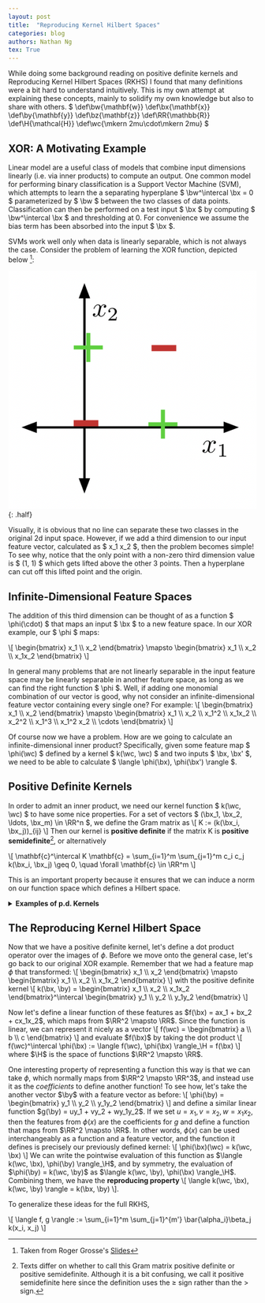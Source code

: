```yaml
---
layout: post
title:  "Reproducing Kernel Hilbert Spaces"
categories: blog
authors: Nathan Ng
tex: True
---
```

While doing some background reading on positive definite kernels and Reproducing Kernel Hilbert Spaces (RKHS) I found that many definitions were a bit hard to understand intuitively.
This is my own attempt at explaining these concepts, mainly to solidify my own knowledge but also to share with others. 
$ 
  \def\bw{\mathbf{w}}
  \def\bx{\mathbf{x}}
  \def\by{\mathbf{y}}
  \def\bz{\mathbf{z}}
  \def\RR{\mathbb{R}}
  \def\H{\mathcal{H}}
  \def\wc{\mkern 2mu\cdot\mkern 2mu}
 $

## XOR: A Motivating Example
Linear model are a useful class of models that combine input dimensions linearly (i.e. via inner products) to compute an output.
One common model for performing binary classification is a Support Vector Machine (SVM), which attempts to learn the a separating hyperplane $ \bw^\intercal \bx = 0 $ parameterized by $ \bw $ between the two classes of data points.
Classification can then be performed on a test input $ \bx $ by computing $ \bw^\intercal \bx $ and thresholding at 0.
For convenience we assume the bias term has been absorbed into the input $ \bx $.

SVMs work well only when data is linearly separable, which is not always the case. Consider the problem of learning the XOR function, depicted below [^1]:

![XOR](/assets/img/rkhs/xor.png){: .half}

Visually, it is obvious that no line can separate these two classes in the original 2d input space. 
However, if we add a third dimension to our input feature vector, calculated as $ x_1 x_2 $, then the problem becomes simple!
To see why, notice that the only point with a non-zero third dimension value is $ (1, 1) $ which gets lifted above the other 3 points. Then a hyperplane can cut off this lifted point and the origin.

## Infinite-Dimensional Feature Spaces

The addition of this third dimension can be thought of as a function $ \phi(\cdot) $ that maps an input $ \bx $ to a new feature space. In our XOR example, our $ \phi $ maps:

\\[ \begin{bmatrix} x_1 \\\ x_2 \end{bmatrix} \mapsto \begin{bmatrix} x_1 \\\ x_2 \\\ x_1x_2 \end{bmatrix} \\]

In general many problems that are not linearly separable in the input feature space may be linearly separable in another feature space, as long as we can find the right function $ \phi $.
Well, if adding one monomial combination of our vector is good, why not consider an infinite-dimensional feature vector containing every single one? 
For example:
\\[ \begin{bmatrix} x_1 \\\ x_2 \end{bmatrix} \mapsto \begin{bmatrix} x_1 \\\ x_2 \\\ x_1^2 \\\ x_1x_2 \\\ x_2^2 \\\ x_1^3 \\\ x_1^2 x_2 \\\ \cdots  \end{bmatrix} \\]

<!--
<details>
  <summary><b><a>Infinite vectors as function spaces</a></b></summary>
  <div markdown="1">
We can generalize this notion of infinite-dimensional vector space as a function space instead, and define:
\\[ \phi: \RR^n \mapsto (\RR^n \mapsto \RR), \quad x \mapsto k(\wc, x) \\]
We call $ k(\wc, \wc) $ a **kernel** function. 
Combing back to our original example, 
to see how we can go from our set of infinite monomials to a specific kernel function, consider an ordering $  (i_1, i_2, \ldots)  $ of  all points in $  \RR^2  $. 
We can then define a function $  k(\wc, x)  $ such that 
\\[ \begin{align} k(i_1, x) &= x_1\\\ k(i_2, x) &= x_2\\\ k(i_3, x) &= x_1^2\\\ k(i_4, x) &= x_1 x_2 \\\ \ldots \end{align}\\]
and so on such that every monomial gets mapped to every point in $  \RR^2  $.
We have to be careful about the cardinality of these sets but luckily they are the same.
  </div>
</details>
-->

Of course now we have a problem. 
How are we going to calculate an infinite-dimensional inner product? 
Specifically, given some feature map $ \phi(\wc) $ defined by a kernel $ k(\wc, \wc) $ and two inputs $ \bx, \bx' $, we need to be able to calculate $ \langle \phi(\bx), \phi(\bx') \rangle $.

## Positive Definite Kernels

In order to admit an inner product, we need our kernel function $ k(\wc, \wc) $ to have some nice properties.
For a set of vectors $ (\bx_1, \bx_2, \ldots, \bx_m) \in \RR^n $, we define the Gram matrix as 
\\[ K := (k(\bx_i, \bx_j))_{ij} \\]
Then our kernel is **positive definite** if the matrix K is **positive semidefinite**[^2], or alternatively

\\[ \mathbf{c}^\intercal K \mathbf{c} = \sum_{i=1}^m \sum_{j=1}^m c_i c_j k(\bx_i, \bx_j) \geq 0, \quad \forall \mathbf{c} \in \RR^m \\]

This is an important property because it ensures that we can induce a norm on our function space which defines a Hilbert space.

<details>
  <summary><b><a>Examples of p.d. Kernels</a></b></summary>
  <div markdown="1" style="margin-left: 1em; align-items: center;">
Consider the dot product kernel $ k(\bx, \bx') = \bx^\intercal \bx'$
and the Euclidean distance kernel
$  k(\bx, \bx') = ||\bx - \bx'||^2  $.
The dot product kernel is positive definite, since 

\\[ \begin{align} 
\sum_{i=1}^m \sum_{j=1}^m c_i c_j \bx_i^\intercal \bx_j &= \sum_{i=1}^m \sum_{j=1}^m c_i c_j \sum_{a=1}^n x_{ia} x_{ja} \\\&= \sum_{i=1}^m \sum_{j=1}^m \sum_{a=1}^n c_i x_{ia} c_j x_{ja} \\\&= \sum_{a=1}^m \left( \sum_{i=1}^n c_i x_{ia} \right) \left( \sum_{j=1}^n c_j x_{ja} \right)\\\&=\sum_{i=1}^n \left( \sum_{i=1}^n c_i x_{ia} \right)^2 \geq 0
\end{align} \\]

However, the Euclidean kernel is not. Consider two 2d vectors $ \bx, \bx'  $, such that their Gram matrix is 
\\[ K = \begin{bmatrix} 0 & ||\bx - \bx'|| \\\ ||\bx' - \bx|| & 0 \end{bmatrix} \\]
If we choose $(1, -1)$ for our $\mathbf{c}$ values, then we get a negative value for $c^\intercal K c$ so the Gram matrix is not positive semidefinite.
  </div>
</details>

## The Reproducing Kernel Hilbert Space

Now that we have a positive definite kernel, let's define a dot product operator over the images of $\phi$.
Before we move onto the general case, let's go back to our original XOR example.
Remember that we had a feature map $\phi$ that transformed:
\\[ \begin{bmatrix} x_1 \\\ x_2 \end{bmatrix} \mapsto \begin{bmatrix} x_1 \\\ x_2 \\\ x_1x_2 \end{bmatrix} \\]
with the positive definite kernel 
\\[ k(\bx, \by) = \begin{bmatrix} x_1 \\\ x_2 \\\ x_1x_2 \end{bmatrix}^\intercal \begin{bmatrix} y_1 \\\ y_2 \\\ y_1y_2 \end{bmatrix} \\]

Now let's define a linear function of these features as $f(\bx) = ax_1 + bx_2 + cx_1x_2$, which maps from $\RR^2 \mapsto \RR$.
Since the function is linear, we can represent it nicely as a vector
\\[ f(\wc) = \begin{bmatrix} a \\\ b \\\ c \end{bmatrix} \\]
and evaluate $f(\bx)$ by taking the dot product 
\\[ f(\wc)^\intercal \phi(\bx) := \langle f(\wc), \phi(\bx) \rangle_\H = f(\bx) \\]
where $\H$ is the space of functions $\RR^2 \mapsto \RR$.

One interesting property of representing a function this way is that we can take $\phi$, which normally maps from $\RR^2 \mapsto \RR^3$, and instead use it as the *coefficients* to define another function!
To see how, let's take the another vector $\by$ with a feature vector as before:
\\[ \phi(\by) = \begin{bmatrix} y_1 \\\ y_2 \\\ y_1y_2 \end{bmatrix} \\]
and define a similar linear function $g(\by) = uy_1 + vy_2 + wy_1y_2$.
If we set $u = x_1, v = x_2, w = x_1x_2$, then the features from $\phi(x)$ are the coefficients for $g$ and define a function that maps from $\RR^2 \mapsto \RR$.
In other words, $\phi(x)$ can be used interchangeably as a function and a feature vector, and the function it defines is precisely our previously defined kernel:
\\[ \phi(\bx)(\wc) = k(\wc, \bx) \\]
We can write the pointwise evaluation of this function as $\langle k(\wc, \bx), \phi(\by) \rangle_\H$, and by symmetry, the evaluation of $\phi(\by) = k(\wc, \by)$ as $\langle k(\wc, \by), \phi(\bx) \rangle_\H$.
Combining them, we have the **reproducing property**
\\[ \langle k(\wc, \bx), k(\wc, \by) \rangle = k(\bx, \by) \\].

To generalize these ideas for the full RKHS, 






\\[ \langle f, g \rangle := \sum_{i=1}^m \sum_{j=1}^{m'} \bar{\alpha_i}\beta_j k(x_i, x_j) \\]


[^1]: Taken from Roger Grosse's <a href="https://www.cs.toronto.edu/~rgrosse/courses/csc311_f21/lectures/lec05.pdf">Slides</a>
[^2]: Texts differ on whether to call this Gram matrix positive definite or positive semidefinite. Although it is a bit confusing, we call it positive semidefinite here since the definition uses the $\geq$ sign rather than the $>$ sign.
